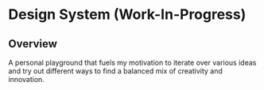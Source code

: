 # Design System (Work-In-Progress)

## Overview
A personal playground that fuels my motivation to iterate over various ideas and try out different ways to find a balanced mix of creativity and innovation.
